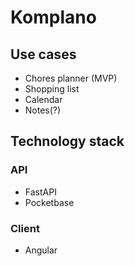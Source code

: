 # Komplano

## Use cases

- Chores planner (MVP)
- Shopping list
- Calendar
- Notes(?)

## Technology stack

### API

- FastAPI
- Pocketbase

### Client

- Angular